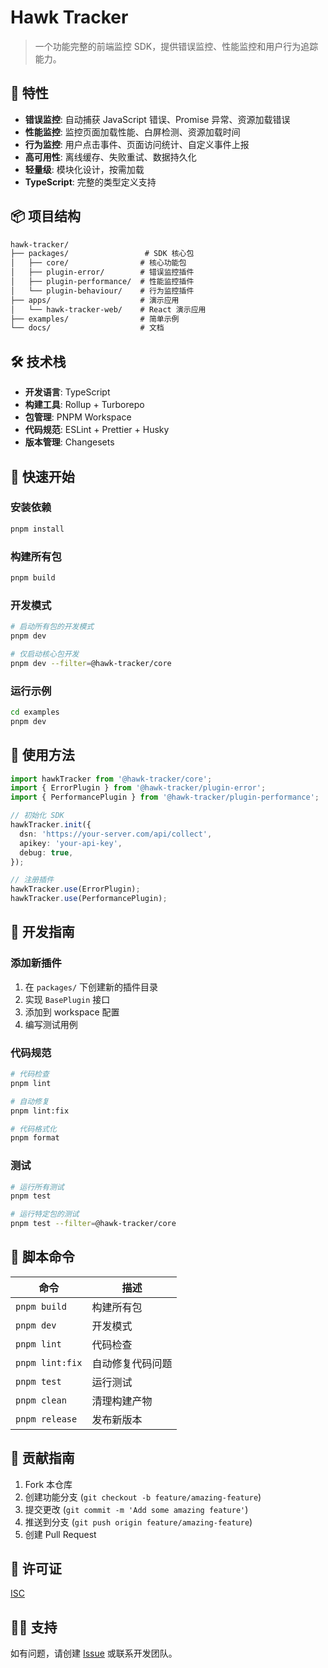 # Hawk Tracker

> 一个功能完整的前端监控 SDK，提供错误监控、性能监控和用户行为追踪能力。

## 🚀 特性

- **错误监控**: 自动捕获 JavaScript 错误、Promise 异常、资源加载错误
- **性能监控**: 监控页面加载性能、白屏检测、资源加载时间
- **行为监控**: 用户点击事件、页面访问统计、自定义事件上报
- **高可用性**: 离线缓存、失败重试、数据持久化
- **轻量级**: 模块化设计，按需加载
- **TypeScript**: 完整的类型定义支持

## 📦 项目结构

```markdown:hawk-tracker/README.md
hawk-tracker/
├── packages/                 # SDK 核心包
│   ├── core/                # 核心功能包
│   ├── plugin-error/        # 错误监控插件
│   ├── plugin-performance/  # 性能监控插件
│   └── plugin-behaviour/    # 行为监控插件
├── apps/                    # 演示应用
│   └── hawk-tracker-web/    # React 演示应用
├── examples/                # 简单示例
└── docs/                    # 文档
```

## 🛠️ 技术栈

- **开发语言**: TypeScript
- **构建工具**: Rollup + Turborepo
- **包管理**: PNPM Workspace
- **代码规范**: ESLint + Prettier + Husky
- **版本管理**: Changesets

## 🚀 快速开始

### 安装依赖

```bash
pnpm install
```

### 构建所有包

```bash
pnpm build
```

### 开发模式

```bash
# 启动所有包的开发模式
pnpm dev

# 仅启动核心包开发
pnpm dev --filter=@hawk-tracker/core
```

### 运行示例

```bash
cd examples
pnpm dev
```

## 📖 使用方法

```typescript
import hawkTracker from '@hawk-tracker/core';
import { ErrorPlugin } from '@hawk-tracker/plugin-error';
import { PerformancePlugin } from '@hawk-tracker/plugin-performance';

// 初始化 SDK
hawkTracker.init({
  dsn: 'https://your-server.com/api/collect',
  apikey: 'your-api-key',
  debug: true,
});

// 注册插件
hawkTracker.use(ErrorPlugin);
hawkTracker.use(PerformancePlugin);
```

## 🧪 开发指南

### 添加新插件

1. 在 `packages/` 下创建新的插件目录
2. 实现 `BasePlugin` 接口
3. 添加到 workspace 配置
4. 编写测试用例

### 代码规范

```bash
# 代码检查
pnpm lint

# 自动修复
pnpm lint:fix

# 代码格式化
pnpm format
```

### 测试

```bash
# 运行所有测试
pnpm test

# 运行特定包的测试
pnpm test --filter=@hawk-tracker/core
```

## 📝 脚本命令

| 命令            | 描述             |
| --------------- | ---------------- |
| `pnpm build`    | 构建所有包       |
| `pnpm dev`      | 开发模式         |
| `pnpm lint`     | 代码检查         |
| `pnpm lint:fix` | 自动修复代码问题 |
| `pnpm test`     | 运行测试         |
| `pnpm clean`    | 清理构建产物     |
| `pnpm release`  | 发布新版本       |

## 🤝 贡献指南

1. Fork 本仓库
2. 创建功能分支 (`git checkout -b feature/amazing-feature`)
3. 提交更改 (`git commit -m 'Add some amazing feature'`)
4. 推送到分支 (`git push origin feature/amazing-feature`)
5. 创建 Pull Request

## 📄 许可证

[ISC](LICENSE)

## 🙋‍♂️ 支持

如有问题，请创建 [Issue](../../issues) 或联系开发团队。
